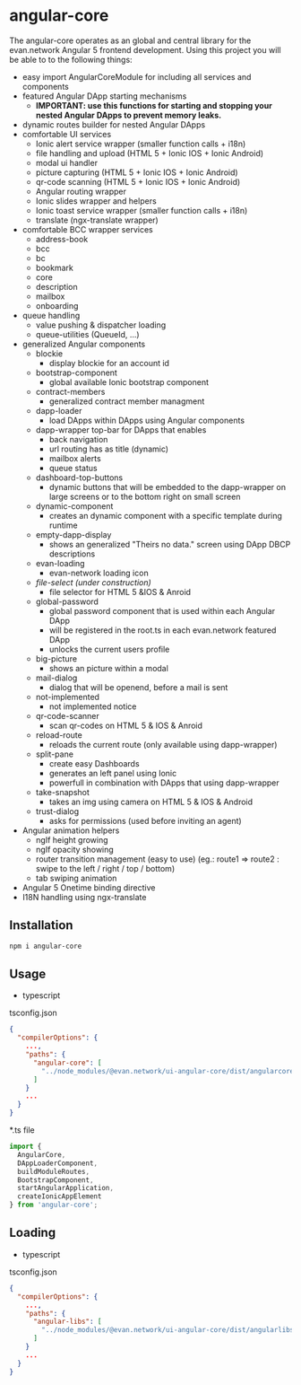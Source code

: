 # angular-core
The angular-core operates as an global and central library for the evan.network Angular 5 frontend development. Using this project you will be able to to the following things:

- easy import AngularCoreModule for including all services and components
- featured Angular DApp starting mechanisms
  - **IMPORTANT: use this functions for starting and stopping your nested Angular DApps to prevent memory leaks.**
- dynamic routes builder for nested Angular DApps
- comfortable UI services
  - Ionic alert service wrapper (smaller function calls + i18n)
  - file handling and upload  (HTML 5 + Ionic IOS + Ionic Android)
  - modal ui handler
  - picture capturing (HTML 5 + Ionic IOS + Ionic Android)
  - qr-code scanning (HTML 5 + Ionic IOS + Ionic Android)
  - Angular routing wrapper
  - Ionic slides wrapper and helpers 
  - Ionic toast service wrapper (smaller function calls + i18n)
  - translate (ngx-translate wrapper)
- comfortable BCC wrapper services
  - address-book
  - bcc
  - bc
  - bookmark
  - core
  - description
  - mailbox
  - onboarding
- queue handling
  - value pushing & dispatcher loading
  - queue-utilities (QueueId, ...)
- generalized Angular components
  - blockie
    - display blockie for an account id
  - bootstrap-component
    - global available Ionic bootstrap component
  - contract-members
    - generalized contract member managment
  - dapp-loader
    - load DApps within DApps using Angular components
  - dapp-wrapper top-bar for DApps that enables
    - back navigation
    - url routing has as title (dynamic)
    - mailbox alerts
    - queue status
  - dashboard-top-buttons
    - dynamic buttons that will be embedded to the dapp-wrapper on large screens or to the bottom right on small screen
  - dynamic-component
    - creates an dynamic component with a specific template during runtime
  - empty-dapp-display
    - shows an generalized "Theirs no data." screen using DApp DBCP descriptions 
  - evan-loading
    - evan-network loading icon
  - *file-select (under construction)*
    - file selector for HTML 5 &IOS & Anroid
  - global-password
    - global password component that is used within each Angular DApp
    - will be registered in the root.ts in each evan.network featured DApp
    - unlocks the current users profile
  - big-picture
    - shows an picture within a modal
  - mail-dialog
    - dialog that will be openend, before a mail is sent
  - not-implemented
    - not implemented notice
  - qr-code-scanner
    - scan qr-codes on HTML 5 & IOS & Anroid
  - reload-route
    - reloads the current route (only available using dapp-wrapper)
  - split-pane
    - create easy Dashboards
    - generates an left panel using Ionic
    - powerfull in combination with DApps that using dapp-wrapper
  - take-snapshot
    - takes an img using camera on HTML 5 & IOS & Android
  - trust-dialog
    - asks for permissions (used before inviting an agent)
- Angular animation helpers
  - ngIf height growing
  - ngIf opacity showing
  - router transition management (easy to use) (eg.: route1 => route2 : swipe to the left / right / top / bottom)
  - tab swiping animation
- Angular 5 Onetime binding directive
- I18N handling using ngx-translate

## Installation
```sh
npm i angular-core
```

## Usage
- typescript

tsconfig.json
```json
{
  "compilerOptions": {
    ...,
    "paths": {
      "angular-core": [
        "../node_modules/@evan.network/ui-angular-core/dist/angularcore.js"
      ]
    }
    ...
  }
}
```

\*.ts file

```ts
import {
  AngularCore,
  DAppLoaderComponent,
  buildModuleRoutes,
  BootstrapComponent,
  startAngularApplication,
  createIonicAppElement
} from 'angular-core';
```

## Loading
- typescript

tsconfig.json
```json
{
  "compilerOptions": {
    ...,
    "paths": {
      "angular-libs": [
        "../node_modules/@evan.network/ui-angular-core/dist/angularlibs.js"
      ]
    }
    ...
  }
}
```